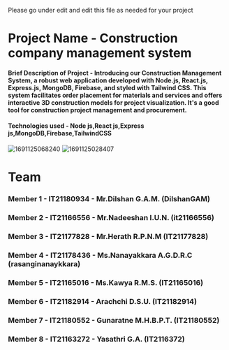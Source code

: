 Please go under edit and edit this file as needed for your project
# Project Name - Construction company management system

#### Brief Description of Project - Introducing our Construction Management System, a robust web application developed with Node.js, React.js, Express.js, MongoDB, Firebase, and styled with Tailwind CSS. This system facilitates order placement for materials and services and offers interactive 3D construction models for project visualization. It's a good tool for construction project management and procurement.


#### Technologies used - Node js,React js,Express js,MongoDB,Firebase,TailwindCSS
![1691125068240](https://github.com/IT21182914/SLIIT-Information-Technology-Project/assets/99383107/53deea14-839f-4f94-90fd-4282ac916dac)
![1691125028407](https://github.com/IT21182914/SLIIT-Information-Technology-Project/assets/99383107/a3841c64-e776-40d5-8727-3bdc065f2ca3)




# Team
### Member 1 - IT21180934 - Mr.Dilshan G.A.M. (DilshanGAM)
### Member 2 - IT21166556 - Mr.Nadeeshan I.U.N. (it21166556) 
### Member 3 - IT21177828 - Mr.Herath R.P.N.M (IT21177828)
### Member 4 - IT21178436 - Ms.Nanayakkara A.G.D.R.C (rasanginanaykkara)
### Member 5 - IT21165016 - Ms.Kawya R.M.S. (IT21165016)
### Member 6 - IT21182914 - Arachchi D.S.U. (IT21182914)
### Member 7 - IT21180552 - Gunaratne M.H.B.P.T. (IT21180552)
### Member 8 - IT21163272 - Yasathri G.A. (IT2116372)





